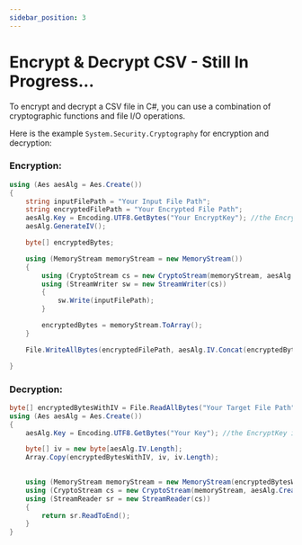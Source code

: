 ```yaml
---
sidebar_position: 3
---
```


# Encrypt & Decrypt CSV - Still In Progress...

To encrypt and decrypt a CSV file in C#, you can use a combination of cryptographic functions and file I/O operations.

Here is the example `System.Security.Cryptography` for encryption and decryption:

### Encryption:

```csharp
using (Aes aesAlg = Aes.Create())
{
    string inputFilePath = "Your Input File Path";
    string encryptedFilePath = "Your Encrypted File Path";
    aesAlg.Key = Encoding.UTF8.GetBytes("Your EncryptKey"); //the EncryptKey is a 32 bytes and can put from webconfig
    aesAlg.GenerateIV();

    byte[] encryptedBytes;

    using (MemoryStream memoryStream = new MemoryStream())
    {
        using (CryptoStream cs = new CryptoStream(memoryStream, aesAlg.CreateEncryptor(), CryptoStreamMode.Write))
        using (StreamWriter sw = new StreamWriter(cs))
        {
            sw.Write(inputFilePath);
        }

        encryptedBytes = memoryStream.ToArray();
    }

    File.WriteAllBytes(encryptedFilePath, aesAlg.IV.Concat(encryptedBytes).ToArray());

}
```

### Decryption:

```csharp
byte[] encryptedBytesWithIV = File.ReadAllBytes("Your Target File Path");
using (Aes aesAlg = Aes.Create())
{
    aesAlg.Key = Encoding.UTF8.GetBytes("Your Key"); //the EncryptKey is a 32 bytes and can put from webconfig

    byte[] iv = new byte[aesAlg.IV.Length];
    Array.Copy(encryptedBytesWithIV, iv, iv.Length);
    

    using (MemoryStream memoryStream = new MemoryStream(encryptedBytesWithIV, iv.Length, encryptedBytesWithIV.Length - iv.Length))
    using (CryptoStream cs = new CryptoStream(memoryStream, aesAlg.CreateDecryptor(aesAlg.Key, iv), CryptoStreamMode.Read))
    using (StreamReader sr = new StreamReader(cs))
    {
        return sr.ReadToEnd();
    }
}
```
